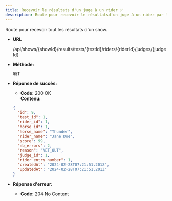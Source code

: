 ```yaml
---
title: Recevoir le résultats d'un juge à un rider ✅
description: Route pour recevoir le résultatsd'un juge à un rider par leur Id.
---
```


Route pour recevoir tout les résultats d'un show.

- **URL**

  /api/shows/{showId}/results/tests/{testId}/riders/{riderId}/judges/{judgeId}

- **Méthode:**

  `GET`

- **Réponse de succès:**

  - **Code:** 200 OK <br>
  **Contenu:**
  ```json
  {
    "id": 9,
    "test_id": 1,
    "rider_id": 1,
    "horse_id": 1,
    "horse_name": "Thunder",
    "rider_name": "Jane Doe",
    "score": 99,
    "nb_errors": 2,
    "reason": "VET_OUT",
    "judge_id": 1,
    "rider_entry_number": 1,
    "createdAt": "2024-02-28T07:21:51.201Z",
    "updatedAt": "2024-02-28T07:21:51.201Z"
  }
  ```

- **Réponse d'erreur:**

  - **Code:** 204 No Content